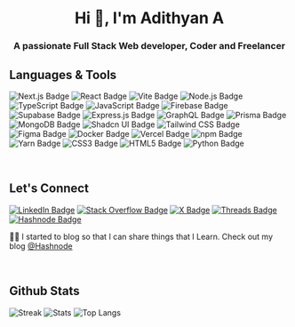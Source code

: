 <h1 align="center">Hi 👋, I'm Adithyan A </h1>
<h3 align="center">A passionate Full Stack Web developer, Coder and Freelancer</h3>







<!-- LANGUAGES AND TOOLS START -->
## Languages & Tools
![Next.js Badge](https://img.shields.io/badge/next%20js-000000?style=for-the-badge&logo=nextdotjs&logoColor=white)
![React Badge](https://img.shields.io/badge/React-20232A?style=for-the-badge&logo=react&logoColor=61DAFB)
![Vite Badge](https://img.shields.io/badge/Vite-B73BFE?style=for-the-badge&logo=vite&logoColor=FFD62E)
![Node.js Badge](https://img.shields.io/badge/Node%20js-339933?style=for-the-badge&logo=nodedotjs&logoColor=white)
![TypeScript Badge](https://img.shields.io/badge/TypeScript-007ACC?style=for-the-badge&logo=typescript&logoColor=white)
![JavaScript Badge](https://img.shields.io/badge/JavaScript-323330?style=for-the-badge&logo=javascript&logoColor=F7DF1E)
![Firebase Badge](https://img.shields.io/badge/firebase-ffca28?style=for-the-badge&logo=firebase&logoColor=black)
![Supabase Badge](https://img.shields.io/badge/Supabase-181818?style=for-the-badge&logo=supabase&logoColor=white)
![Express.js Badge](https://img.shields.io/badge/Express%20js-000000?style=for-the-badge&logo=express&logoColor=white)
![GraphQL Badge](https://img.shields.io/badge/GraphQl-E10098?style=for-the-badge&logo=graphql&logoColor=white)
![Prisma Badge](https://img.shields.io/badge/Prisma-3982CE?style=for-the-badge&logo=Prisma&logoColor=white)
![MongoDB Badge](https://img.shields.io/badge/MongoDB-4EA94B?style=for-the-badge&logo=mongodb&logoColor=white)
![Shadcn UI Badge](https://img.shields.io/badge/shadcn%2Fui-000000?style=for-the-badge&logo=shadcnui&logoColor=white)
![Tailwind CSS Badge](https://img.shields.io/badge/Tailwind_CSS-38B2AC?style=for-the-badge&logo=tailwind-css&logoColor=white)
![Figma Badge](https://img.shields.io/badge/Figma-F24E1E?style=for-the-badge&logo=figma&logoColor=white)
![Docker Badge](https://img.shields.io/badge/Docker-2CA5E0?style=for-the-badge&logo=docker&logoColor=white)
![Vercel Badge](https://img.shields.io/badge/Vercel-000000?style=for-the-badge&logo=vercel&logoColor=white)
![npm Badge](https://img.shields.io/badge/npm-CB3837?style=for-the-badge&logo=npm&logoColor=white)
![Yarn Badge](https://img.shields.io/badge/Yarn-2C8EBB?style=for-the-badge&logo=yarn&logoColor=white)
![CSS3 Badge](https://img.shields.io/badge/CSS3-1572B6?style=for-the-badge&logo=css3&logoColor=white)
![HTML5 Badge](https://img.shields.io/badge/HTML5-E34F26?style=for-the-badge&logo=html5&logoColor=white)
![Python Badge](https://img.shields.io/badge/Python-FFD43B?style=for-the-badge&logo=python&logoColor=blue)
<!-- LANGUAGES AND TOOLS END -->

<br>

<!-- CONTACT START -->
## Let's Connect
[![LinkedIn Badge](https://img.shields.io/badge/LinkedIn-0077B5?style=for-the-badge&logo=linkedin&logoColor=white)](https://www.linkedin.com/in/iadithyana/)
[![Stack Overflow Badge](https://img.shields.io/badge/Stack_Overflow-FE7A16?style=for-the-badge&logo=stack-overflow&logoColor=white)](https://stackoverflow.com/users/20864973/adithyan-a)
[![X Badge](https://img.shields.io/badge/X-000000?style=for-the-badge&logo=x&logoColor=white)](https://twitter.com/iadithyana)
[![Threads Badge](https://img.shields.io/badge/Threads-000000?style=for-the-badge&logo=Threads&logoColor=white)](https://www.threads.net/@iadithyana)
[![Hashnode Badge](https://img.shields.io/badge/Hashnode-2962FF?style=for-the-badge&logo=hashnode&logoColor=white)](https://hashnode.com/@adithyana)

✍🏻 I started to blog so that I can share things that I Learn. Check out my blog [@Hashnode](https://adithyana.hashnode.dev/)
<!-- CONTACT END -->

<br>

<!-- GITHUB STATS START -->
## Github Stats
![Streak](https://github-readme-streak-stats.herokuapp.com/?user=AdithyanA2005&theme=ambient_gradient&count_private=true&hide_border=true&card_width=1000)
![Stats](https://github-readme-stats.vercel.app/api?username=AdithyanA2005&show_icons=true&theme=ambient_gradient&count_private=true&icon_color=57a8ff&hide_border=true&card_width=1000)
![Top Langs](https://github-readme-stats.vercel.app/api/top-langs/?username=AdithyanA2005&theme=ambient_gradient&langs_count=20&icon_color=57a8ff&hide_border=true&card_width=1000)
<!-- GITHUB STATS END -->
